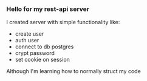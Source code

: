 ### Hello for my rest-api server
I created server with simple functionality like:
- create user
- auth user
- connect to db postgres
- crypt password
- set cookie on session

Although I'm learning how to normally struct my code